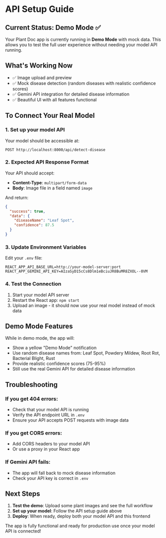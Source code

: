 # API Setup Guide

## Current Status: Demo Mode ✅

Your Plant Doc app is currently running in **Demo Mode** with mock data. This allows you to test the full user experience without needing your model API running.

## What's Working Now

- ✅ Image upload and preview
- ✅ Mock disease detection (random diseases with realistic confidence scores)
- ✅ Gemini API integration for detailed disease information
- ✅ Beautiful UI with all features functional

## To Connect Your Real Model

### 1. Set up your model API

Your model should be accessible at:
```
POST http://localhost:8000/api/detect-disease
```

### 2. Expected API Response Format

Your API should accept:
- **Content-Type**: `multipart/form-data`
- **Body**: Image file in a field named `image`

And return:
```json
{
  "success": true,
  "data": {
    "diseaseName": "Leaf Spot",
    "confidence": 87.5
  }
}
```

### 3. Update Environment Variables

Edit your `.env` file:
```env
REACT_APP_API_BASE_URL=http://your-model-server:port
REACT_APP_GEMINI_API_KEY=AIzaSyD15cCs8Dlm1eBciuJR8BuMR8ZXOL--0VM
```

### 4. Test the Connection

1. Start your model API server
2. Restart the React app: `npm start`
3. Upload an image - it should now use your real model instead of mock data

## Demo Mode Features

While in demo mode, the app will:
- Show a yellow "Demo Mode" notification
- Use random disease names from: Leaf Spot, Powdery Mildew, Root Rot, Bacterial Blight, Rust
- Provide realistic confidence scores (75-95%)
- Still use the real Gemini API for detailed disease information

## Troubleshooting

### If you get 404 errors:
- Check that your model API is running
- Verify the API endpoint URL in `.env`
- Ensure your API accepts POST requests with image data

### If you get CORS errors:
- Add CORS headers to your model API
- Or use a proxy in your React app

### If Gemini API fails:
- The app will fall back to mock disease information
- Check your API key is correct in `.env`

## Next Steps

1. **Test the demo**: Upload some plant images and see the full workflow
2. **Set up your model**: Follow the API setup guide above
3. **Deploy**: When ready, deploy both your model API and this frontend

The app is fully functional and ready for production use once your model API is connected!
